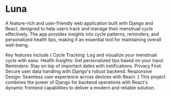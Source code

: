 # Luna

A feature-rich and user-friendly web application built with Django and React, designed to help users track and manage their menstrual cycle effectively. The app provides insights into cycle patterns, reminders, and personalized health tips, making it an essential tool for maintaining overall well-being.

Key features include
{
    Cycle Tracking: Log and visualize your menstrual cycle with ease.
    Health Insights: Get personalized tips based on your input.
    Reminders: Stay on top of important dates with notifications.
    Privacy First: Secure user data handling with Django's robust backend.
    Responsive Design: Seamless user experience across devices with React.
}
This project combines the power of Django for backend operations with React's dynamic frontend capabilities to deliver a modern and reliable solution.
